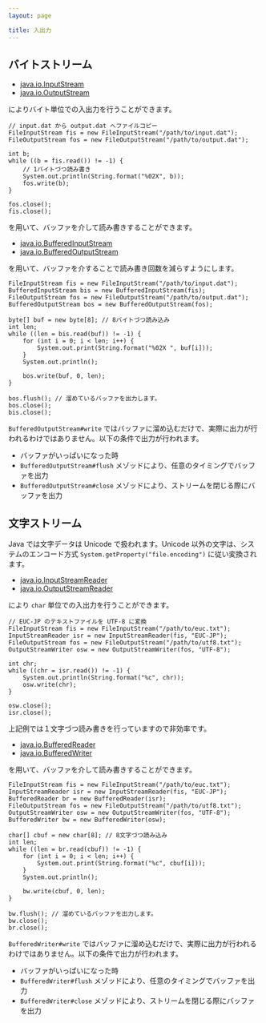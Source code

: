 ```yaml
---
layout: page

title: 入出力
---
```

## バイトストリーム 

* [java.io.InputStream](http://docs.oracle.com/javase/6/docs/api/java/io/InputStream.html)
* [java.io.OutputStream](http://docs.oracle.com/javase/6/docs/api/java/io/OutputStream.html)

によりバイト単位での入出力を行うことができます。

    // input.dat から output.dat へファイルコピー
    FileInputStream fis = new FileInputStream("/path/to/input.dat");
    FileOutputStream fos = new FileOutputStream("/path/to/output.dat");

    int b;
    while ((b = fis.read()) != -1) {
        // 1バイトづつ読み書き
        System.out.println(String.format("%02X", b));
        fos.write(b);
    }

    fos.close();
    fis.close();

を用いて、バッファを介して読み書きすることができます。

* [java.io.BufferedInputStream](http://docs.oracle.com/javase/6/docs/api/java/io/BufferedInputStream.html)
* [java.io.BufferedOutputStream](http://docs.oracle.com/javase/6/docs/api/java/io/BufferedOutputStream.html)

を用いて、バッファを介することで読み書き回数を減らすようにします。

    FileInputStream fis = new FileInputStream("/path/to/input.dat");
    BufferedInputStream bis = new BufferedInputStream(fis);
    FileOutputStream fos = new FileOutputStream("/path/to/output.dat");
    BufferedOutputStream bos = new BufferedOutputStream(fos);

    byte[] buf = new byte[8]; // 8バイトづつ読み込み
    int len;
    while ((len = bis.read(buf)) != -1) {
        for (int i = 0; i < len; i++) {
            System.out.print(String.format("%02X ", buf[i]));
        }   
        System.out.println();

        bos.write(buf, 0, len);
    }

    bos.flush(); // 溜めているバッファを出力します。
    bos.close();
    bis.close();

`BufferedOutputStream#write` ではバッファに溜め込むだけで、実際に出力が行われるわけではありません。以下の条件で出力が行われます。

* バッファがいっぱいになった時
* `BufferedOutputStream#flush` メゾッドにより、任意のタイミングでバッファを出力
* `BufferedOutputStream#close` メゾッドにより、ストリームを閉じる際にバッファを出力

## 文字ストリーム 

Java では文字データは Unicode で扱われます。Unicode 以外の文字は、システムのエンコード方式 `System.getProperty("file.encoding")` に従い変換されます。

* [java.io.InputStreamReader](http://docs.oracle.com/javase/6/docs/api/java/io/InputStreamReader.html)
* [java.io.OutputStreamReader](http://docs.oracle.com/javase/6/docs/api/java/io/OutputStreamWriter.html)

により `char` 単位での入出力を行うことができます。

    // EUC-JP のテキストファイルを UTF-8 に変換
    FileInputStream fis = new FileInputStream("/path/to/euc.txt");
    InputStreamReader isr = new InputStreamReader(fis, "EUC-JP");
    FileOutputStream fos = new FileOutputStream("/path/to/utf8.txt");
    OutputStreamWriter osw = new OutputStreamWriter(fos, "UTF-8");
    
    int chr; 
    while ((chr = isr.read()) != -1) {
        System.out.println(String.format("%c", chr));
        osw.write(chr);
    }   
    
    osw.close();
    isr.close();

上記例では１文字づつ読み書きを行っていますので非効率です。

* [java.io.BufferedReader](http://docs.oracle.com/javase/6/docs/api/java/io/BufferedReader.html)
* [java.io.BufferedWriter](http://docs.oracle.com/javase/6/docs/api/java/io/BufferedWriter.html)

を用いて、バッファを介して読み書きすることができます。

    FileInputStream fis = new FileInputStream("/path/to/euc.txt");
    InputStreamReader isr = new InputStreamReader(fis, "EUC-JP");
    BufferedReader br = new BufferedReader(isr);
    FileOutputStream fos = new FileOutputStream("/path/to/utf8.txt");
    OutputStreamWriter osw = new OutputStreamWriter(fos, "UTF-8");
    BufferedWriter bw = new BufferedWriter(osw);
    
    char[] cbuf = new char[8]; // 8文字づつ読み込み
    int len;
    while ((len = br.read(cbuf)) != -1) {
        for (int i = 0; i < len; i++) {
            System.out.print(String.format("%c", cbuf[i]));
        }
        System.out.println();
    
        bw.write(cbuf, 0, len);
    }
    
    bw.flush(); // 溜めているバッファを出力します。
    bw.close();
    br.close();

`BufferedWriter#write` ではバッファに溜め込むだけで、実際に出力が行われるわけではありません。以下の条件で出力が行われます。

* バッファがいっぱいになった時
* `BufferedWriter#flush` メゾッドにより、任意のタイミングでバッファを出力
* `BufferedWriter#close` メゾッドにより、ストリームを閉じる際にバッファを出力

